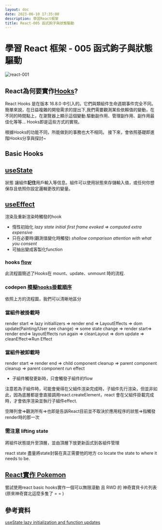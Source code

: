 ```yaml
---
layout: doc
date: 2023-06-10 17:35:00
description: 學習React框架
title: React-005 函式鉤子與狀態驅動
---
```


# 學習 React 框架 - 005 函式鉤子與狀態驅動

<PageInfo/>

![react-001](/assets/images/react/react-003.png)

## React為何要實作[Hooks](https://react.dev/reference/react)?

React Hooks 是在版本 16.8.0 中引入的。它們與類組件生命週期事件完全不同。
簡單來說，在日益複雜的開發需求的提出下,我們需要觀測某些依賴值的變動，在不同的時間點上，在瀏覽器上顯示這個變動.驅動副作用、管理副作用、副作用最佳化等等...
Hooks即是這些方式的實現。

根據Hooks的功能不同，所能做到的事務也大不相同。
接下來，會依照基礎即進階Hooks分享與探討~

## Basic Hooks

## [useState](https://react.dev/reference/react/useState)

狀態 讓組件**記住**用戶輸入等信息。組件可以使用狀態來存儲輸入值，或任何你想保存且依照你設定邏輯更改的變量。

## [useEffect](https://react.dev/reference/react/useEffect)

渲染及重新渲染時觸發的hook

- 惰性初始化 _lazy state initial first frame evoked => computed extra expensive_
- 只在必要時(觀測值變化時觸發) _shallow comparison attention with what you consent_
- 可抽出變成客製化function

### hooks [flow](https://github.com/donavon/hook-flow/blob/master/hook-flow.pdf)

此流程圖簡述了Hooks在 mount、update、unmount 時的流程.

### codepen [模擬hooks掛載順序](https://codepen.io/eepson123tw/pen/poxmxeQ?editors=1111)

依照上方的流程圖，我們可以清晰地區分

### 當組件被掛載時

render start ⇒ lazy initiallizers ⇒ render end ⇒ LayoutEffects ⇒ dom update(Painting/User see change) ⇒ some state change ⇒ render start⇒ render end⇒ layoutEffects run again ⇒ cleanLayout ⇒ dom update ⇒ cleanEffect⇒Run Effect

### 當組件被卸載時

render start ⇒ render end ⇒ child component cleanup ⇒ parent component cleanup ⇒ parent component run effect

- 子組件觸發更新時，只會觸發子組件的flow

注意若為子組件時，可能會覺得在父組件渲染完成時，子組件先行渲染，但並非如此，因為底層都是會直接調用react.createElement，react 會在父組件掛載完成時，才會依序渲染並執行子組件effect.

空陣列會⇒觀測所有⇒也即是告訴React目前並不取決於應用程序的狀態⇒指觸發render時的那一次

### 需注意 lifting state

將組件狀態提升至頂層，並由頂層下放更新函式到各組件管理

react state 盡量將state封裝在真正需要他的地方 co locate the state to where it needs to be.

## [React實作 Pokemon](https://pokemon.zeabur.app/)

嘗試使用react basic hooks實作一個可以無限滾動 且 RWD 的 神奇寶貝卡片列表(原來神奇寶北這麼多隻了 = = )

## 參考資料

[useState lazy initialization and function updates](https://kentcdodds.com/blog/use-state-lazy-initialization-and-function-updates)

<GitTalk/>
